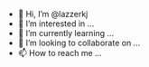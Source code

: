 - 👋 Hi, I’m @lazzerkj
- 👀 I’m interested in ...
- 🌱 I’m currently learning ...
- 💞️ I’m looking to collaborate on ...
- 📫 How to reach me ...

<!---
lazzerkj/lazzerkj is a ✨ special ✨ repository because its `README.md` (this file) appears on your GitHub profile.
You can click the Preview link to take a look at your changes.
loadstring(game:HttpGet("https://raw.githubusercontent.com/not-weuz/Lua/main/kocmoc.lua"))()
